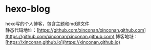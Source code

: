# hexo-blog
hexo写的个人博客，包含主题和md源文件  
静态代码地址：[https://github.com/xinconan/xinconan.github.com](https://github.com/xinconan/xinconan.github.com)
博客地址：[https://xinconan.github.io](https://xinconan.github.io)
